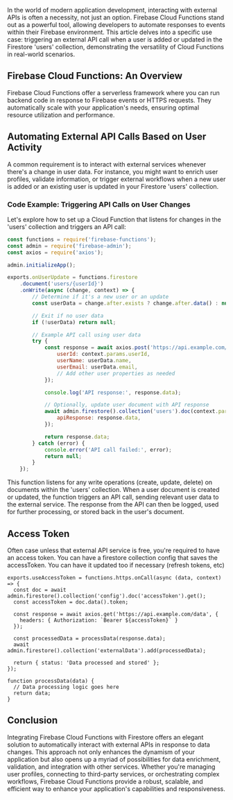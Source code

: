 
In the world of modern application development, interacting with external APIs is often a necessity, not just an option. Firebase Cloud Functions stand out as a powerful tool, allowing developers to automate responses to events within their Firebase environment. This article delves into a specific use case: triggering an external API call when a user is added or updated in the Firestore 'users' collection, demonstrating the versatility of Cloud Functions in real-world scenarios.

## Firebase Cloud Functions: An Overview

Firebase Cloud Functions offer a serverless framework where you can run backend code in response to Firebase events or HTTPS requests. They automatically scale with your application's needs, ensuring optimal resource utilization and performance.

## Automating External API Calls Based on User Activity

A common requirement is to interact with external services whenever there's a change in user data. For instance, you might want to enrich user profiles, validate information, or trigger external workflows when a new user is added or an existing user is updated in your Firestore 'users' collection.

### Code Example: Triggering API Calls on User Changes

Let's explore how to set up a Cloud Function that listens for changes in the 'users' collection and triggers an API call:

```javascript
const functions = require('firebase-functions');
const admin = require('firebase-admin');
const axios = require('axios');

admin.initializeApp();

exports.onUserUpdate = functions.firestore
    .document('users/{userId}')
    .onWrite(async (change, context) => {
        // Determine if it's a new user or an update
        const userData = change.after.exists ? change.after.data() : null;

        // Exit if no user data
        if (!userData) return null;

        // Example API call using user data
        try {
            const response = await axios.post('https://api.example.com/user', {
                userId: context.params.userId,
                userName: userData.name,
                userEmail: userData.email,
                // Add other user properties as needed
            });

            console.log('API response:', response.data);

            // Optionally, update user document with API response
            await admin.firestore().collection('users').doc(context.params.userId).update({
                apiResponse: response.data,
            });

            return response.data;
        } catch (error) {
            console.error('API call failed:', error);
            return null;
        }
    });
```

This function listens for any write operations (create, update, delete) on documents within the 'users' collection. When a user document is created or updated, the function triggers an API call, sending relevant user data to the external service. The response from the API can then be logged, used for further processing, or stored back in the user's document.

## Access Token

Often case unless that external API service is free, you're required to have an access token. You can have a firestore collection config that saves the accessToken. You can have it updated too if necessary (refresh tokens, etc)

```
exports.useAccessToken = functions.https.onCall(async (data, context) => {
  const doc = await admin.firestore().collection('config').doc('accessToken').get();
  const accessToken = doc.data().token;

  const response = await axios.get('https://api.example.com/data', {
    headers: { Authorization: `Bearer ${accessToken}` }
  });

  const processedData = processData(response.data);
  await admin.firestore().collection('externalData').add(processedData);

  return { status: 'Data processed and stored' };
});

function processData(data) {
  // Data processing logic goes here
  return data;
}

```

## Conclusion

Integrating Firebase Cloud Functions with Firestore offers an elegant solution to automatically interact with external APIs in response to data changes. This approach not only enhances the dynamism of your application but also opens up a myriad of possibilities for data enrichment, validation, and integration with other services. Whether you're managing user profiles, connecting to third-party services, or orchestrating complex workflows, Firebase Cloud Functions provide a robust, scalable, and efficient way to enhance your application's capabilities and responsiveness.